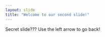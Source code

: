 ```yaml
---
layout: slide
title: "Welcome to our second slide!"
---
```

Secret slide???
Use the left arrow to go back!
